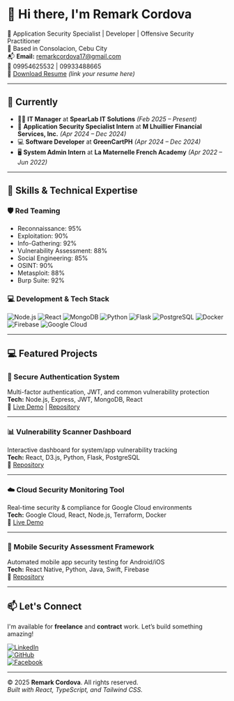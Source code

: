 <!-- BANNER (optional) -->
<!-- ![Banner](https://your-image-link.com/banner.png) -->

# 👋 Hi there, I'm **Remark Cordova**
💼 Application Security Specialist | Developer | Offensive Security Practitioner  
📍 Based in Consolacion, Cebu City  
📬 **Email:** [remarkcordova17@gmail.com](mailto:remarkcordova17@gmail.com)  
📱 09954625532 | 09933488665  
📄 [Download Resume](#) _(link your resume here)_

---

## 💼 Currently

- 🧑‍💻 **IT Manager** at **SpearLab IT Solutions** _(Feb 2025 – Present)_
- 🔐 **Application Security Specialist Intern** at **M Lhuillier Financial Services, Inc.** _(Apr 2024 – Dec 2024)_
- 💻 **Software Developer** at **GreenCartPH** _(Apr 2024 – Dec 2024)_
- 🖥️ **System Admin Intern** at **La Maternelle French Academy** _(Apr 2022 – Jun 2022)_

---

## 🚀 Skills & Technical Expertise

### 🛡️ Red Teaming
- Reconnaissance: 95%
- Exploitation: 90%
- Info-Gathering: 92%
- Vulnerability Assessment: 88%
- Social Engineering: 85%
- OSINT: 90%
- Metasploit: 88%
- Burp Suite: 92%

### 💻 Development & Tech Stack
![Node.js](https://img.shields.io/badge/Node.js-339933?style=flat&logo=nodedotjs&logoColor=white)
![React](https://img.shields.io/badge/React-20232A?style=flat&logo=react&logoColor=61DAFB)
![MongoDB](https://img.shields.io/badge/MongoDB-4DB33D?style=flat&logo=mongodb&logoColor=white)
![Python](https://img.shields.io/badge/Python-3776AB?style=flat&logo=python&logoColor=white)
![Flask](https://img.shields.io/badge/Flask-000000?style=flat&logo=flask)
![PostgreSQL](https://img.shields.io/badge/PostgreSQL-4169E1?style=flat&logo=postgresql&logoColor=white)
![Docker](https://img.shields.io/badge/Docker-2496ED?style=flat&logo=docker&logoColor=white)
![Firebase](https://img.shields.io/badge/Firebase-FFCA28?style=flat&logo=firebase&logoColor=black)
![Google Cloud](https://img.shields.io/badge/Google%20Cloud-4285F4?style=flat&logo=google-cloud&logoColor=white)

---

## 💻 Featured Projects

### 🔐 Secure Authentication System  
Multi-factor authentication, JWT, and common vulnerability protection  
**Tech:** Node.js, Express, JWT, MongoDB, React  
🔗 [Live Demo](#) | [Repository](#)

---

### 📊 Vulnerability Scanner Dashboard  
Interactive dashboard for system/app vulnerability tracking  
**Tech:** React, D3.js, Python, Flask, PostgreSQL  
🔗 [Repository](#)

---

### ☁️ Cloud Security Monitoring Tool  
Real-time security & compliance for Google Cloud environments  
**Tech:** Google Cloud, React, Node.js, Terraform, Docker  
🔗 [Live Demo](#)

---

### 📱 Mobile Security Assessment Framework  
Automated mobile app security testing for Android/iOS  
**Tech:** React Native, Python, Java, Swift, Firebase  
🔗 [Repository](#)

---

## 📫 Let's Connect

I'm available for **freelance** and **contract** work. Let’s build something amazing!

[![LinkedIn](https://img.shields.io/badge/LinkedIn-0077B5?style=flat&logo=linkedin&logoColor=white)](https://linkedin.com/in/yourprofile)  
[![GitHub](https://img.shields.io/badge/GitHub-181717?style=flat&logo=github&logoColor=white)](https://github.com/markybit)  
[![Facebook](https://img.shields.io/badge/Facebook-1877F2?style=flat&logo=facebook&logoColor=white)](https://facebook.com/yourprofile)

---

© 2025 **Remark Cordova**. All rights reserved.  
_Built with React, TypeScript, and Tailwind CSS._
